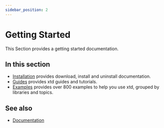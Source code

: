 ```yaml
---
sidebar_position: 2
---
```


# Getting Started

This Section provides a getting started documentation.

## In this section

- [Installation](/docs/downloads) provides download, install and uninstall documentation.
- [Guides](/docs/documentation/Guides) provides xtd guides and tutorials.
- [Examples](https://github.com/gammasoft71/xtd/blob/master/examples/README.md) provides over 800 examples to help you use xtd, grouped by libraries and topics.

## See also

- [Documentation](/docs/documentation)
